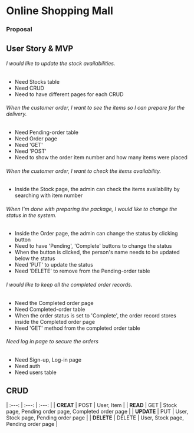 # Online Shopping Mall

### Proposal 

## User Story & MVP

###### I would like to update the stock availabilities. 
- Need Stocks table
- Need CRUD 
- Need to have different pages for each CRUD 

###### When the customer order, I want to see the items so I can prepare for the delivery.
- Need Pending-order table
- Need Order page 
- Need 'GET'
- Need 'POST'
- Need to show the order item number and how many items were placed 

###### When the customer order, I want to check the items availability. 
- Inside the Stock page, the admin can check the items availability by searching with item number

###### When I'm done with preparing the package, I would like to change the status in the system. 
- Inside the Order page, the admin can change the status by clicking button
- Need to have 'Pending', 'Complete' buttons to change the status 
- When the button is clicked, the person's name needs to be updated below the status 
- Need 'PUT' to update the status 
- Need 'DELETE' to remove from the Pending-order table

###### I would like to keep all the completed order records. 
- Need the Completed order page
- Need Completed-order table
- When the order status is set to 'Complete', the order record stores inside the Completed order page
- Need 'GET' method from the completed order table

###### Need log in page to secure the orders
- Need Sign-up, Log-in page
- Need auth 
- Need users table 



## CRUD

|    :---:   | :---:  | :---:      |
| **CREAT**  | POST   | User, Item |
| **READ**   | GET    | Stock page, Pending order page, Completed order page |
| **UPDATE** | PUT    | User, Stock page, Pending order page |
| **DELETE** | DELETE | User, Stock page, Pending order page |












